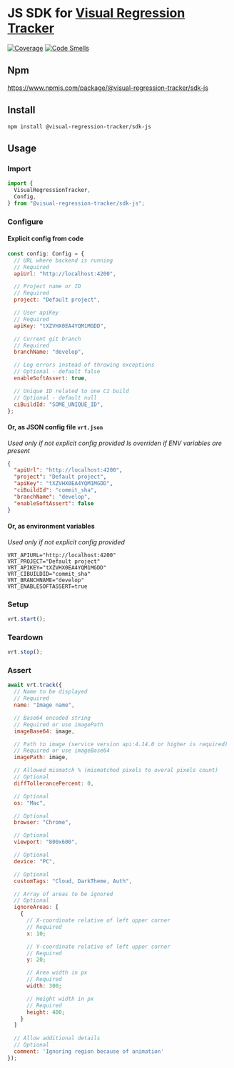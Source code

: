 # JS SDK for [Visual Regression Tracker](https://github.com/Visual-Regression-Tracker/Visual-Regression-Tracker)

[![Coverage](https://sonarcloud.io/api/project_badges/measure?project=Visual-Regression-Tracker_sdk-js&metric=coverage)](https://sonarcloud.io/summary/new_code?id=Visual-Regression-Tracker_sdk-js)
[![Code Smells](https://sonarcloud.io/api/project_badges/measure?project=Visual-Regression-Tracker_sdk-js&metric=code_smells)](https://sonarcloud.io/summary/new_code?id=Visual-Regression-Tracker_sdk-js)

## Npm

https://www.npmjs.com/package/@visual-regression-tracker/sdk-js

## Install

`npm install @visual-regression-tracker/sdk-js`

## Usage

### Import

```js
import {
  VisualRegressionTracker,
  Config,
} from "@visual-regression-tracker/sdk-js";
```

### Configure

#### Explicit config from code

```js
const config: Config = {
  // URL where backend is running
  // Required
  apiUrl: "http://localhost:4200",

  // Project name or ID
  // Required
  project: "Default project",

  // User apiKey
  // Required
  apiKey: "tXZVHX0EA4YQM1MGDD",

  // Current git branch
  // Required
  branchName: "develop",

  // Log errors instead of throwing exceptions
  // Optional - default false
  enableSoftAssert: true,

  // Unique ID related to one CI build
  // Optional - default null
  ciBuildId: "SOME_UNIQUE_ID",
};
```

#### Or, as JSON config file `vrt.json`

_Used only if not explicit config provided_
_Is overriden if ENV variables are present_

```json
{
  "apiUrl": "http://localhost:4200",
  "project": "Default project",
  "apiKey": "tXZVHX0EA4YQM1MGDD",
  "ciBuildId": "commit_sha",
  "branchName": "develop",
  "enableSoftAssert": false
}
```

#### Or, as environment variables

_Used only if not explicit config provided_

```
VRT_APIURL="http://localhost:4200"
VRT_PROJECT="Default project"
VRT_APIKEY="tXZVHX0EA4YQM1MGDD"
VRT_CIBUILDID="commit_sha"
VRT_BRANCHNAME="develop"
VRT_ENABLESOFTASSERT=true
```

### Setup

```js
vrt.start();
```

### Teardown

```js
vrt.stop();
```

### Assert

```js
await vrt.track({
  // Name to be displayed
  // Required
  name: "Image name",

  // Base64 encoded string
  // Required or use imagePath
  imageBase64: image,

  // Path to image (service version api:4.14.0 or higher is required)
  // Required or use imageBase64
  imagePath: image,

  // Allowed mismatch % (mismatched pixels to overal pixels count)
  // Optional
  diffTollerancePercent: 0,

  // Optional
  os: "Mac",

  // Optional
  browser: "Chrome",

  // Optional
  viewport: "800x600",

  // Optional
  device: "PC",

  // Optional
  customTags: "Cloud, DarkTheme, Auth",

  // Array of areas to be ignored
  // Optional
  ignoreAreas: [
    {
      // X-coordinate relative of left upper corner
      // Required
      x: 10;

      // Y-coordinate relative of left upper corner
      // Required
      y: 20;

      // Area width in px
      // Required
      width: 300;

      // Height width in px
      // Required
      height: 400;
    }
  ]

  // Allow additional details
  // Optional
  comment: 'Ignoring region because of animation'
});
```
